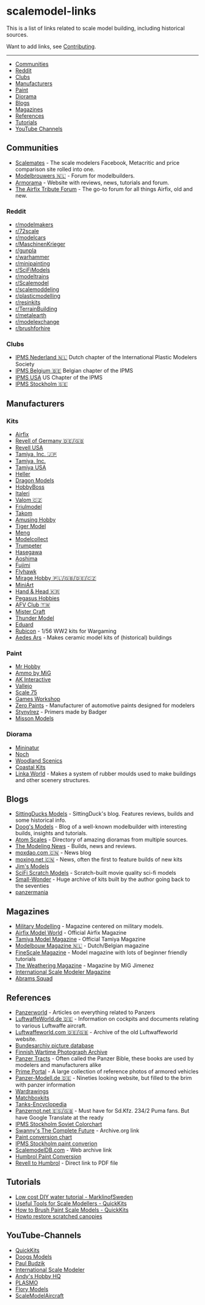 # scalemodel-links

This is a list of links related to scale model building, including historical sources.

Want to add links, see [Contributing](https://github.com/SittingDucksModels/scalemodel-links/blob/master/CONTRIBUTE.md).

--------------------
- [Communities](#Communities)
- [Reddit](#Reddit)
- [Clubs](#Clubs)
- [Manufacturers](#Manufacturers)
- [Paint](#Paint)
- [Diorama](#Diorama)
- [Blogs](#Blogs)
- [Magazines](#Magazines)
- [References](#References)
- [Tutorials](#Tutorials)
- [YouTube Channels](#YouTube-Channels)



## Communities
- [Scalemates](http://www.scalemates.com/) - The scale modelers Facebook, Metacritic and price comparison site rolled into one.
- [Modelbrouwers 🇳🇱](https://modelbrouwers.nl/phpBB3/) - Forum for modelbuilders.
- [Armorama](https://www.armorama.com/) - Website with reviews, news, tutorials and forum.
- [The Airfix Tribute Forum](http://airfixtributeforum.myfastforum.org/) - The go-to forum for all things Airfix, old and new.

### Reddit
- [r/modelmakers](https://www.reddit.com/r/modelmakers)
- [r/72scale](https://www.reddit.com/r/72scale)
- [r/modelcars](https://www.reddit.com/r/modelcars)
- [r/MaschinenKrieger](https://www.reddit.com/r/MaschinenKrieger)
- [r/gunpla](https://www.reddit.com/r/gunpla)
- [r/warhammer](https://www.reddit.com/r/warhammer)
- [r/minipainting](https://www.reddit.com/r/minipainting)
- [r/SciFiModels](https://www.reddit.com/r/SciFiModels)
- [r/modeltrains](https://www.reddit.com/r/modeltrains)
- [r/Scalemodel](https://www.reddit.com/r/Scalemodel)
- [r/scalemoddeling](https://www.reddit.com/r/scalemodelling)
- [r/plasticmodelling](https://www.reddit.com/r/plasticmodelling)
- [r/resinkits](https://www.reddit.com/r/resinkits)
- [r/TerrainBuilding](https://www.reddit.com/r/TerrainBuilding)
- [r/metalearth](https://www.reddit.com/r/metalearth)
- [r/modelexchange](https://www.reddit.com/r/modelexchange)
- [r/brushforhire](https://www.reddit.com/r/brushforhire)

### Clubs
- [IPMS Nederland 🇳🇱](https://www.ipms.nl/) Dutch chapter of the International Plastic Modelers Society
- [IPMS Belgium 🇧🇪](http://www.ipms.be/) Belgian chapter of the IPMS
- [IPMS USA](http://www.ipmsusa.org/) US Chapter of the IPMS
- [IPMS Stockholm 🇸🇪](http://www.ipmsstockholm.se/home/)

## Manufacturers

### Kits
- [Airfix](https://www.airfix.com/)
- [Revell of Germany 🇩🇪/🇬🇧](https://www.revell.de/)
- [Revell USA](http://www.revell.com/)
- [Tamiya, Inc. 🇯🇵](http://www.tamiya.com/japan/index.htm)
- [Tamiya, Inc.](http://www.tamiya.com/english/e-home.htm)
- [Tamiya USA](https://www.tamiyausa.com/)
- [Heller](https://www.heller.fr/en/)
- [Dragon Models](http://www.dragon-models.com/)
- [HobbyBoss](http://www.hobbyboss.com/index.php?l=en)
- [Italeri](http://www.italeri.com/)
- [Valom 🇨🇿](http://www.valom.net/)
- [Friulmodel](http://www.friulmodel.hu/en/)
- [Takom](http://www.takom-world.com/)
- [Amusing Hobby](http://www.amusinghobby.com/)
- [Tiger Model](http://www.tiger-model.com/listDirect.asp?classId=6&page=0&hl=en)
- [Meng](http://www.meng-model.com/)
- [Modelcollect](http://www.modelcollect.com/)
- [Trumpeter](http://www.trumpeter-china.com/index.php?l=en)
- [Hasegawa](http://www.hasegawa-model.co.jp/gsite/)
- [Aoshima](http://www.aoshima-bk.co.jp/en/)
- [Fujimi](https://www.fujimimokei.com/)
- [Flyhawk](http://www.flyhawkmodel.com/html/Flyhawkmodel/)
- [Mirage Hobby 🇵🇱/🇬🇧/🇩🇪/🇨🇿](http://www.mhshop.pl/)
- [MiniArt](http://www.miniart-models.com/)
- [Hand & Head 🇰🇷](https://www.handhead.co.kr/)
- [Pegasus Hobbies](http://www.pegasushobbies.net/catalog/)
- [AFV Club 🇹🇼](http://www.hobbyfan.com.tw/index-1.asp)
- [Mister Craft](http://www.mistercraft.eu/)
- [Thunder Model](http://www.thundermodel.com/)
- [Eduard](https://www.eduard.com/)
- [Rubicon](http://www.rubiconmodels.com/) - 1/56 WW2 kits for Wargaming
- [Aedes Ars](http://www.aedesars.com/home) - Makes ceramic model kits of (historical) buildings

### Paint
- [Mr Hobby](http://www.mr-hobby.com/en/)
- [Ammo by MiG](http://www.migjimenez.com/en/)
- [AK Interactive](http://ak-interactive.com/v2/)
- [Vallejo](http://www.acrylicosvallejo.com/en_US/modelismo/division/3)
- [Scale 75](http://scale75.com/en/)
- [Games Workshop](https://www.games-workshop.com/en-GB/Painting-Modelling?_requestid=27143349)
- [Zero Paints](http://www.zero-paints.com/) - Manufacturer of automotive paints designed for modelers
- [Stynylrez](http://www.badgerairbrush.com/Stynylrez.asp) - Primers made by Badger
- [Misson Models](https://www.missionmodelsus.com/)

### Diorama
- [Mininatur](http://mininatur.de/silhouette_home.php?lang=en)
- [Noch](http://www.noch.com/)
- [Woodland Scenics](http://woodlandscenics.woodlandscenics.com/)
- [Coastal Kits](http://www.coastalkits.co.uk/)
- [Linka World](http://www.linkaworld.com/) - Makes a system of rubber moulds used to make buildings and other scenery structures.

## Blogs
- [SittingDucks Models](https://sittingducksmodels.wordpress.com) - SittingDuck's blog. Features reviews, builds and some historical info.
- [Doog's Models](https://doogsmodels.com/) - Blog of a well-known modelbuilder with interesting builds, insights and tutorials.
- [Atom Scales](http://atomscales.com/dioramas) - Directory of amazing dioramas from multiple sources.
- [The Modeling News](http://www.themodellingnews.com/) - Builds, news and reviews.
- [moxdao.com 🇨🇳](http://www.moxdao.com/) - News blog
- [moxing.net 🇨🇳](http://www.moxing.net/) - News, often the first to feature builds of new kits
- [Jim's Models](https://jimsmodels.com/)
- [SciFi Scratch Models](http://www.scifi-scratch-models.com) - Scratch-built movie quality sci-fi models
- [Small-Wonder](http://www.small-wonder.org/) - Huge archive of kits built by the author going back to the seventies
- [panzermania](http://www.panzermania.com/)

## Magazines
- [Military Modelling](http://www.militarymodelling.com) - Magazine centered on military models.
- [Airfix Model World](http://www.airfixmodelworld.com/) - Official Airfix Magazine
- [Tamiya Model Magazine](http://tamiyamodelmagazine.com/) - Official Tamiya Magazine
- [Modelbouw Magazine 🇳🇱](http://www.modelbouwmagazine.nl/) - Dutch/Belgian magazine
- [FineScale Magazine](http://www.finescale.com/) - Model magazine with lots of beginner friendly tutorials
- [The Weathering Magazine](http://www.migjimenez.com/en/35-the-weathering-magazine-publications) - Magazine by MiG Jimenez
- [International Scale Modeler Magazine](http://ism-mag.com/)
- [Abrams Squad](http://abramssquad.com/)

## References
- [Panzerworld](http://www.panzerworld.com/) - Articles on everything related to Panzers
- [LuftwaffeWorld.de 🇩🇪](https://www.deutscheluftwaffe.de/) - Information on cockpits and documents relating to various Luftwaffe aircraft.
- [Luftwaffeworld.com 🇩🇪/🇬🇧](https://www.deutscheluftwaffe.com) - Archive of the old Luftwaffeworld website.
- [Bundesarchiv picture database](https://www.bild.bundesarchiv.de/)
- [Finnish Wartime Photograph Archive](http://sa-kuva.fi/webneologineng.html)
- [Panzer Tracts](http://www.panzertracts.com/) -  Often called the Panzer Bible, these books are used by modelers and manufacturers alike
- [Prime Portal](http://www.primeportal.net/the_battlefield_armor.htm) - A large collection of reference photos of armored vehicles
- [Panzer-Modell.de 🇩🇪](http://www.panzer-modell.de/) - Nineties looking website, but filled to the brim with panzer information
- [Wardrawings](http://wardrawings.be/)
- [Matchboxkits](http://www.matchboxkits.org/)
- [Tanks-Encyclopedia](http://www.tanks-encyclopedia.com)
- [Panzernot.net 🇪🇸/🇬🇧](http://www.panzernot.net) - Must have for Sd.Kfz. 234/2 Puma fans. But have Google Translate at the ready
- [IPMS Stockholm Soviet Colorchart](http://ipmsstockholm.org/colorcharts/stuff_eng_colorcharts_soviet.htm)
- [Swanny's The Complete Future](http://web.archive.org/web/20161027132919/http://www.swannysmodels.com:80/TheCompleteFuture.html) - Archive.org link
- [Paint conversion chart](http://modelkitsreview.com/paint-conversion-chart/)
- [IPMS Stockholm paint converion](http://www.ipmsstockholm.org/colorcharts/colorcharts_2.asp)
- [ScalemodelDB.com](https://web.archive.org/web/20160714083726/http://scalemodeldb.com/paintcharts/modelmaster) - Web archive link
- [Humbrol Paint Conversion](https://www.humbrol.com/uk-en/converthumbrol)
- [Revell to Humbrol](http://downloads.hobbico.com/misc/rmx/TES_Revell_Paint_Match_Guide.pdf) - Direct link to PDF file

## Tutorials
- [Low cost DIY water tutorial - MarklinofSweden](https://youtu.be/2TwpB7sVMn8)
- [Useful Tools for Scale Modellers - QuickKits](https://youtu.be/SmTBSX98ECY)
- [How to Brush Paint Scale Models - QuickKits](https://youtu.be/wbV_ORs6160)
- [Howto restore scratched canopies](https://modelpaintsol.com/guides/getting-scratches-out-tricks-for-clear-parts-canopies)

## YouTube-Channels
- [QuickKits](https://www.youtube.com/user/quickkits)
- [Doogs Models](https://www.youtube.com/channel/UCpg-rH2RsCcIoME-_DV6pQA)
- [Paul Budzik](https://www.youtube.com/channel/UCrdcVbQE5fUvTKxMbhnN_KQ)
- [International Scale Modeler](https://www.youtube.com/user/ScaleModelReview)
- [Andy's Hobby HQ](https://www.youtube.com/channel/UChnAgeghaNKLdftbfJY8zNA)
- [PLASMO](https://www.youtube.com/user/idaemon)
- [Flory Models](https://www.youtube.com/user/florymodels)
- [ScaleModelAircraft](https://www.youtube.com/channel/UC9n7S96o5bKagKWAgsqvLuw)
